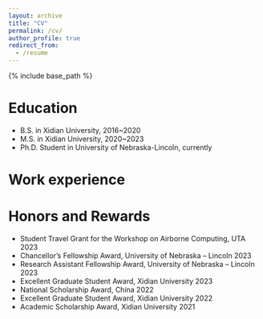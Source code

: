 ```yaml
---
layout: archive
title: "CV"
permalink: /cv/
author_profile: true
redirect_from:
  - /resume
---
```


{% include base_path %}

Education
========
* B.S. in Xidian University, 2016~2020
* M.S. in Xidian University, 2020~2023
* Ph.D. Student in University of Nebraska-Lincoln, currently

Work experience
========

Honors and Rewards
========
* Student Travel Grant for the Workshop on Airborne Computing, UTA  2023
* Chancellor’s Fellowship Award, University of Nebraska – Lincoln   2023
* Research Assistant Fellowship Award, University of Nebraska – Lincoln   2023
* Excellent Graduate Student Award, Xidian University   2023
* National Scholarship Award, China  2022
* Excellent Graduate Student Award, Xidian University   2022
* Academic Scholarship Award, Xidian University   2021
